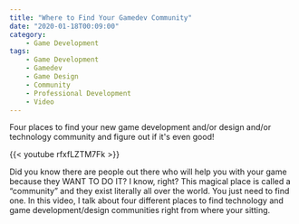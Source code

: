 ```yaml
---
title: "Where to Find Your Gamedev Community"
date: "2020-01-18T00:09:00"
category:
    - Game Development
tags:
    - Game Development
    - Gamedev
    - Game Design
    - Community
    - Professional Development
    - Video
---
```

Four places to find your new game development and/or design and/or technology community and figure out if it's even good!

<!-- more -->

{{< youtube rfxfLZTM7Fk >}}

Did you know there are people out there who will help you with your game because they WANT TO DO IT? I know, right? This magical place is called a “community” and they exist literally all over the world. You just need to find one. In this video, I talk about four different places to find technology and game development/design communities right from where your sitting. 
